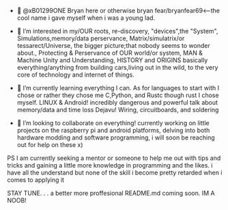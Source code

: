 - 👋 @xB01299ONE Bryan here or otherwise 
bryan fear/bryanfear69<--the cool name i gave myself when i was a young lad. 
- 👀 I’m interested in my/OUR roots, re-discovery, "devices",the "System", Simulations,memory/data perservance,
Matrix/simulatrix/or tessarect/Universe, the bigger picture;that nobody seems to wonder about.,
Protecting & Perservance of OUR world/or system, MAN & Machine Unity and Understanding,  HISTORY and ORIGINS
basically everything/anything from building cars,living out in the wild, to the very core of technology and internet of things.

- 🌱 I’m currently learning everything I can. As for languages to start with I chose or rather they chose me C,Python, and Rustc though rust I chose myself.
LINUX & Android! incredibly dangerous and powerful talk about memory/data and time loss Dejavu! Wiring, circuitboards, and soldering
- 💞️ I’m looking to collaborate on everything! currently working on little projects on the raspberry pi and android platforms,
delving into both hardware modding and software programming, i will soon be reaching out for help on these x)


PS I am currently seeking a mentor or someone to help me out with tips and tricks and gaining a little more
knowledge in programming and the likes. i have all the understand but none of the skill
i become pretty retarded when i comes to applying it

STAY TUNE. . . a better more proffesional README.md coming soon.  IM A NOOB!

<!---
xB01299ONE/xB01299ONE is a ✨ special ✨ repository because its `README.md` (this file) appears on your GitHub profile.
You can click the Preview link to take a look at your changes.
--->
